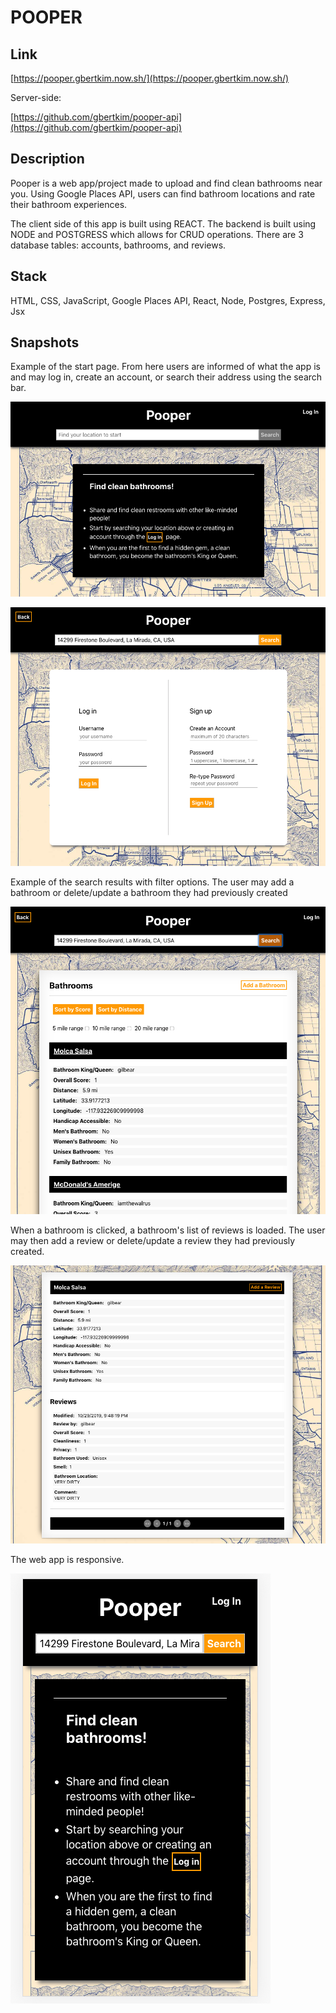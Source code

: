 # POOPER 

## Link

[https://pooper.gbertkim.now.sh/](https://pooper.gbertkim.now.sh/)

Server-side: 

[https://github.com/gbertkim/pooper-api](https://github.com/gbertkim/pooper-api)


## Description

Pooper is a web app/project made to upload and find clean bathrooms near you. Using Google Places API, users can find bathroom locations and rate their bathroom experiences. 

The client side of this app is built using REACT. The backend is built using NODE and POSTGRESS which allows for CRUD operations. There are 3 database tables: accounts, bathrooms, and reviews. 

## Stack

HTML, CSS, JavaScript, Google Places API, React, Node, Postgres, Express, Jsx

## Snapshots

Example of the start page. From here users are informed of what the app is and may log in, create an account, or search their address using the search bar. 

![Full Site](sample/sample_1.png "Full width website")

![Account Page](sample/sample_2.png "Account log in page")

Example of the search results with filter options. The user may add a bathroom or delete/update a bathroom they had previously created

![Bathrooms List](sample/sample_3.png "Bathrooms List")

When a bathroom is clicked, a bathroom's list of reviews is loaded. The user may then add a review or delete/update a review they had previously created. 

![Reviews List](sample/sample_4.png "Reviews List")

The web app is responsive.

![Responsive](sample/sample_5.png "Responsive example")
